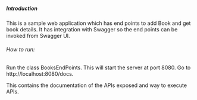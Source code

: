 ##### Introduction

This is a sample web application which has end points to add Book and get book details. 
It has integration with Swagger so the end points can be invoked from Swagger UI.

###### How to run:

Run the class BooksEndPoints. This will start the server at port 8080. 
Go to http://localhost:8080/docs.

This contains the documentation of the APIs exposed and way to execute APIs.










